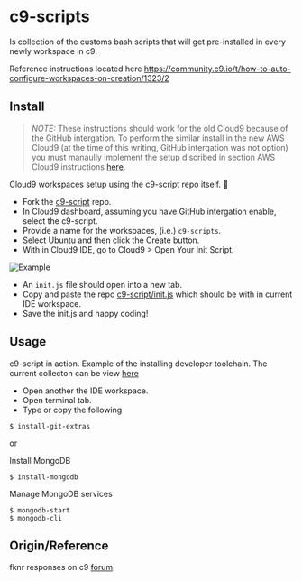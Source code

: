 # c9-scripts

Is collection of the customs bash scripts that will get pre-installed in every 
newly workspace in c9.

Reference instructions located here
https://community.c9.io/t/how-to-auto-configure-workspaces-on-creation/1323/2

## Install

> _NOTE:_ 
These instructions should work for the old Cloud9 because of the 
GitHub intergation. To perform the similar install in the new AWS Cloud9 (at 
the time of this writing, GitHub intergation was not option) you must manaully 
implement the setup discribed in section AWS Cloud9 instructions 
[here](https://docs.aws.amazon.com/cloud9/latest/user-guide/settings-init-script.html#settings-init-script-view).

Cloud9 workspaces setup using the c9-script repo itself. :metal:

* Fork the [c9-script](https://github.com/fnkr/c9-scripts) repo.
* In Cloud9 dashboard, assuming you have GitHub intergation enable, select the c9-script.
* Provide a name for the workspaces, (i.e.) `c9-scripts`.
* Select Ubuntu and then click the Create button.
* With in Cloud9 IDE, go to Cloud9 > Open Your Init Script.

![Example](https://discourse-cdn-sjc1.com/business5/uploads/trydiscourse4/original/1X/0ff8c2eed68df5436cd4fb5541f91c9f32e63ff8.png)

* An `init.js` file should open into a new tab.
* Copy and paste the repo [c9-script/init.js](https://github.com/fnkr/c9-scripts/blob/master/init.js) which should be with in current IDE workspace.
* Save the init.js and happy coding!


## Usage

c9-script in action. Example of the installing developer toolchain. The current 
collecton can be view [here](https://github.com/fnkr/c9-scripts/tree/master/utils)

* Open another the IDE workspace.
* Open terminal tab.
* Type or copy the following

```
$ install-git-extras
```

or 

Install MongoDB
```
$ install-mongodb
```

Manage MongoDB services
```
$ mongodb-start
$ mongodb-cli
```

## Origin/Reference
fknr responses on c9 [forum](https://community.c9.io/t/how-to-auto-configure-workspaces-on-creation/1323/2
).